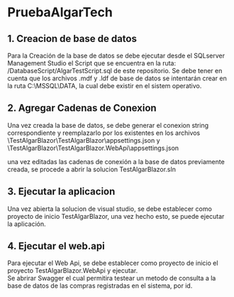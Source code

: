 # PruebaAlgarTech


## 1. Creacion de base de datos
Para la Creación de la base de datos se debe ejecutar desde el SQLserver Management Studio el Script que se encuentra en la ruta:  /DatabaseScript/AlgarTestScript.sql  de este repositorio.
Se debe tener en cuenta que los archivos .mdf y .ldf de base de datos se intentarán crear en la ruta C:\MSSQL\DATA, la cual debe existir en el sistem operativo.

## 2. Agregar Cadenas de Conexion
Una vez creada la base de datos, se debe generar el conexion string correspondiente y reemplazarlo por los existentes en los archivos \TestAlgarBlazor\TestAlgarBlazor\appsettings.json y \TestAlgarBlazor\TestAlgarBlazor.WebApi\appsettings.json

una vez editadas las cadenas de conexión a la base de datos previamente creada, se procede a abrir la solucion TestAlgarBlazor.sln

## 3. Ejecutar la aplicacion
Una vez abierta la solucion de visual studio,  se debe establecer como proyecto de inicio TestAlgarBlazor, una vez hecho esto, se puede ejecutar la aplicación.

## 4. Ejecutar el web.api
Para ejecutar el Web Api, se debe establecer como proyecto de inicio el proyecto TestAlgarBlazor.WebApi  y ejecutar.  
Se abrirar Swagger el cual permitira testear un metodo de consulta a la base de datos de las compras registradas en el sistema, por id.


